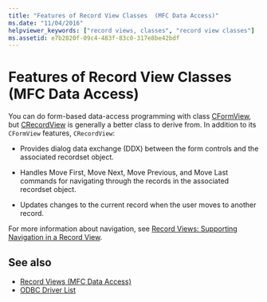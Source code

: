 ```yaml
---
title: "Features of Record View Classes  (MFC Data Access)"
ms.date: "11/04/2016"
helpviewer_keywords: ["record views, classes", "record view classes"]
ms.assetid: e7b2820f-09c4-483f-83c0-317e8be42bdf
---
```

# Features of Record View Classes  (MFC Data Access)

You can do form-based data-access programming with class [CFormView](../mfc/reference/cformview-class.md), but [CRecordView](../mfc/reference/crecordview-class.md) is generally a better class to derive from. In addition to its `CFormView` features, `CRecordView`:

- Provides dialog data exchange (DDX) between the form controls and the associated recordset object.

- Handles Move First, Move Next, Move Previous, and Move Last commands for navigating through the records in the associated recordset object.

- Updates changes to the current record when the user moves to another record.

For more information about navigation, see [Record Views: Supporting Navigation in a Record View](../data/supporting-navigation-in-a-record-view-mfc-data-access.md).

## See also

- [Record Views  (MFC Data Access)](../data/record-views-mfc-data-access.md)
- [ODBC Driver List](../data/odbc/odbc-driver-list.md)
